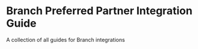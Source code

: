 Branch Preferred Partner Integration Guide
=========================

A collection of all guides for Branch integrations